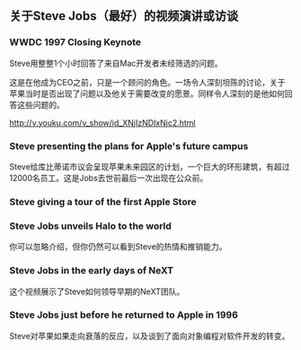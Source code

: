 ## 关于Steve Jobs（最好）的视频演讲或访谈 ##

### WWDC 1997 Closing Keynote ###

Steve用整整1个小时回答了来自Mac开发者未经筛选的问题。

这是在他成为CEO之前，只是一个顾问的角色。一场令人深刻坦陈的讨论，关于苹果当时是否出现了问题以及他关于需要改变的愿景。同样令人深刻的是他如何回答这些问题的。

http://v.youku.com/v_show/id_XNjIzNDIxNjc2.html

### Steve presenting the plans for Apple's future campus ###

Steve给库比蒂诺市议会呈现苹果未来园区的计划，一个巨大的环形建筑，有超过12000名员工。这是Jobs去世前最后一次出现在公众前。

### Steve giving a tour of the first Apple Store ###

### Steve Jobs unveils Halo to the world ###

你可以忽略介绍，但你仍然可以看到Steve的热情和推销能力。

### Steve Jobs in the early days of NeXT ###

这个视频展示了Steve如何领导早期的NeXT团队。

### Steve Jobs just before he returned to Apple in 1996 ###

Steve对苹果如果走向衰落的反应，以及谈到了面向对象编程对软件开发的转变。
